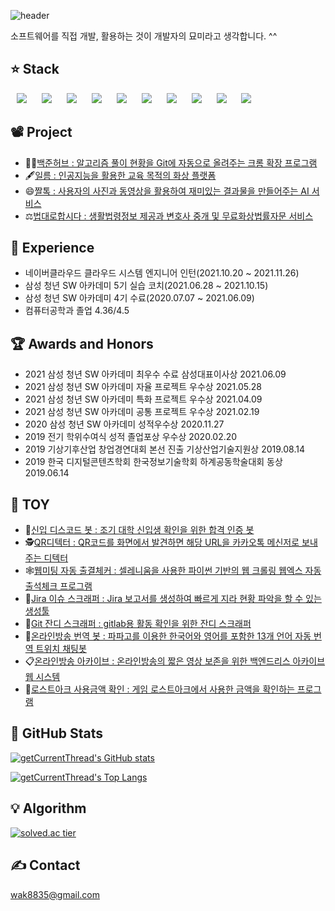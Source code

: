 ![header](https://capsule-render.vercel.app/api?type=Waving&color=timeGradient&height=250&section=header&text=JinHyeok%20Hyeon&fontSize=75&animation=fadeIn)

<img src="https://hits.seeyoufarm.com/api/count/incr/badge.svg?url=https%3A%2F%2Fgithub.com%2FgetCurrentThread" style="display: none;" />
소프트웨어를 직접 개발, 활용하는 것이 개발자의 묘미라고 생각합니다. ^^

## :star: Stack
<img src="https://img.shields.io/badge/Python-EE4C2C?style=flat-square&logo=Python&logoColor=white"
       style="height : auto; margin-left : 10px; margin-right : 10px;" />
<img src="https://img.shields.io/badge/Java-007396?style=flat-square&logo=Java&logoColor=white" 
       style="height : auto; margin-left : 10px; margin-right : 10px;" />
<img src="https://img.shields.io/badge/JavaScript-F7DF1E?style=flat-square&logo=JavaScript&logoColor=black"
       style="height : auto; margin-left : 10px; margin-right : 10px;" />
<img src="https://img.shields.io/badge/Vue.js-4FC08D?style=flat-square&logo=Vuetify&logoColor=white"
       style="height : auto; margin-left : 10px; margin-right : 10px;" />
<img src="https://img.shields.io/badge/HTML-E34F26?style=flat-square&logo=HTML5&logoColor=white"
       style="height : auto; margin-left : 10px; margin-right : 10px;" />
<img src="https://img.shields.io/badge/Spring-6DB33F?style=flat-square&logo=Spring&logoColor=white"
       style="height : auto; margin-left : 10px; margin-right : 10px;" />
<img src="https://img.shields.io/badge/FastAPI-009688?style=flat-square&logo=FastAPI&logoColor=white"
       style="height : auto; margin-left : 10px; margin-right : 10px;" />
<img src="https://img.shields.io/badge/MySQL-4479A1?style=flat-square&logo=MySQL&logoColor=white"
       style="height : auto; margin-left : 10px; margin-right : 10px;" />
<img src="https://img.shields.io/badge/Docker-2496ED?style=flat-square&logo=Docker&logoColor=white"
       style="height : auto; margin-left : 10px; margin-right : 10px;" />
<img src="https://img.shields.io/badge/Jenkins-D24939?style=flat-square&logo=Jenkins&logoColor=white"
       style="height : auto; margin-left : 10px; margin-right : 10px;" />

## :film_projector: Project
- 👨‍🎓[백준허브 : 알고리즘 풀이 현황을 Git에 자동으로 올려주는 크롬 확장 프로그램](https://github.com/BaekjoonHub/BaekjoonHub)
- 🖋️[일름 : 인공지능을 활용한 교육 목적의 화상 플랫폼](https://github.com/getCurrentThread/Illeum)
- 😄[짤톡 : 사용자의 사진과 동영상을 활용하여 재미있는 결과물을 만들어주는 AI 서비스](https://github.com/getCurrentThread/ZzalTalk)
- ⚖️[법대로합시다 : 생활법령정보 제공과 변호사 중개 및 무료화상법률자문 서비스](https://github.com/getCurrentThread/DoTheLaw)

## :calendar: Experience
- 네이버클라우드 클라우드 시스템 엔지니어 인턴(2021.10.20 ~ 2021.11.26)
- 삼성 청년 SW 아카데미 5기 실습 코치(2021.06.28 ~ 2021.10.15)
- 삼성 청년 SW 아카데미 4기 수료(2020.07.07 ~ 2021.06.09)
- 컴퓨터공학과 졸업 4.36/4.5

## :trophy: Awards and Honors
- 2021 삼성 청년 SW 아카데미 최우수 수료 삼성대표이사상 2021.06.09
- 2021 삼성 청년 SW 아카데미 자율 프로젝트 우수상 2021.05.28
- 2021 삼성 청년 SW 아카데미 특화 프로젝트 우수상 2021.04.09
- 2021 삼성 청년 SW 아카데미 공통 프로젝트 우수상 2021.02.19
- 2020 삼성 청년 SW 아카데미 성적우수상 2020.11.27
- 2019 전기 학위수여식 성적 졸업포상 우수상 2020.02.20
- 2019 기상기후산업 창업경연대회 본선 진출 기상산업기술지원상 2019.08.14
- 2019 한국 디지털콘텐츠학회 한국정보기술학회 하계공동학술대회 동상 2019.06.14

## :teddy_bear: TOY
- 🥏[신입 디스코드 봇 : 조기 대학 신입생 확인을 위한 합격 인증 봇](https://github.com/getCurrentThread/Discord-Freshman-Certification-BOT)
- 🕵️[QR디텍터 : QR코드를 화면에서 발견하면 해당 URL을 카카오톡 메신저로 보내주는 디텍터](https://github.com/getCurrentThread/qrcode-detector-kakaotalk-sender)
- 🕸️[웹미팅 자동 출결체커 : 셀레니움을 사용한 파이썬 기반의 웹 크롤링 웹엑스 자동 출석체크 프로그램](https://github.com/getCurrentThread/webex-attendance-checker)
- 🐢[Jira 이슈 스크래퍼 : Jira 보고서를 생성하여 빠르게 지라 현황 파악을 할 수 있는 생성툴](https://github.com/getCurrentThread/jira-issue-scaper)
- 🥬[Git 잔디 스크래퍼 : gitlab용 활동 확인을 위한 잔디 스크래퍼](https://github.com/getCurrentThread/git-jandi-scraper)
- 🤖[온라인방송 번역 봇 : 파파고를 이용한 한국어와 영어를 포함한 13개 언어 자동 번역 트위치 채팅봇](https://github.com/getCurrentThread/twitch-translate-bot)
- 📋[온라인방송 아카이브 : 온라인방송의 짧은 영상 보존을 위한 백엔드리스 아카이브 웹 시스템](https://github.com/getCurrentThread/twitch-clip-archive)
- 🌱[로스트아크 사용금액 확인 : 게임 로스트아크에서 사용한 금액을 확인하는 프로그램](https://github.com/getCurrentThread/lostark-money-power-checker)

## :green_book: GitHub Stats
[![getCurrentThread's GitHub stats](https://github-readme-stats.vercel.app/api?username=getCurrentThread)](https://github.com/anuraghazra/github-readme-stats)

[![getCurrentThread's Top Langs](https://github-readme-stats.vercel.app/api/top-langs/?username=getCurrentThread&layout=compact)](https://github.com/anuraghazra/github-readme-stats)


## :bulb: Algorithm
[![solved.ac tier](http://mazassumnida.wtf/api/generate_badge?boj=wak8835)](https://solved.ac/wak8835)

## :writing_hand: Contact
wak8835@gmail.com
